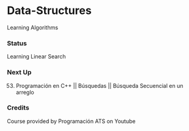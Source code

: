 # Data-Structures

Learning Algorithms

### Status 

Learning Linear Search

### Next Up

53. Programación en C++ || Búsquedas || Búsqueda Secuencial en un arreglo


### Credits

Course provided by Programación ATS on Youtube